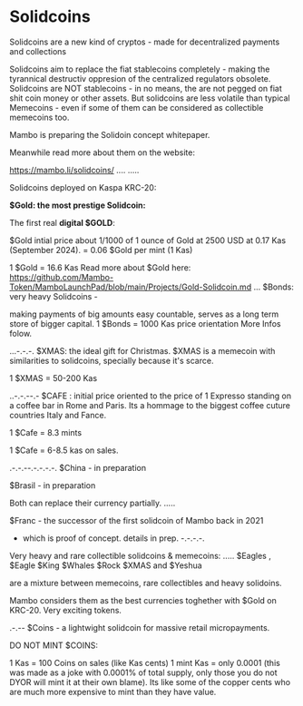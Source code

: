 # Solidcoins
Solidcoins are a new kind of cryptos - made for decentralized payments and collections

Solidcoins aim to replace the fiat stablecoins completely - making the tyrannical destructiv oppresion of the centralized regulators obsolete.
Solidcoins are NOT stablecoins - in no means, the are not pegged on fiat shit coin money or other assets.
But solidcoins are less volatile than typical Memecoins - even if some of them can be considered as collectible memecoins too.

Mambo is preparing the Solidoin concept whitepaper.

Meanwhile read more about them on the website:

https://mambo.li/solidcoins/
....
.....

Solidcoins deployed on Kaspa KRC-20:

**$Gold: the most prestige Solidcoin:**

The first real **digital $GOLD**:

$Gold intial price about 1/1000 of 1 ounce of Gold at 2500 USD at 0.17 Kas (September 2024).
= 0.06 $Gold per mint (1 Kas)

1 $Gold = 16.6 Kas
Read more about $Gold here:
https://github.com/Mambo-Token/MamboLaunchPad/blob/main/Projects/Gold-Solidcoin.md
...
$Bonds: very heavy Solidcoins - 

making payments of big amounts easy countable, serves as a long term store of bigger capital.
1 $Bonds = 1000 Kas price orientation
More Infos folow.

...-.-.-.
$XMAS: the ideal gift for Christmas. 
$XMAS is a memecoin with similarities to solidcoins, specially because it's scarce.

1 $XMAS = 50-200 Kas

..-.-.--.-
$CAFE : initial price oriented to the price of 1 Expresso standing on a coffee bar in Rome and Paris.
Its a hommage to the biggest coffee cuture countries Italy and Fance.

1 $Cafe = 8.3 mints

1 $Cafe = 6-8.5 kas on sales.

.-.-.--.-.-.-.-.
$China - in preparation

$Brasil - in preparation

Both can replace their currency partially.
.....

$Franc - the successor of the first solidcoin of Mambo back in 2021
- which is proof of concept.
details in prep.
-.-.-.-.
  
Very heavy and rare collectible solidcoins & memecoins:
.....
$Eagles , $Eagle $King $Whales $Rock $XMAS and $Yeshua 

are a mixture between memecoins, rare collectibles and heavy solidoins.


Mambo considers them as the best currencies toghether with $Gold on KRC-20.
Very exciting tokens.

.-.--
$Coins - a lightwight solidcoin for massive retail micropayments.

DO NOT MINT $COINS:

1 Kas = 100 Coins on sales (like Kas cents)
1 mint Kas = only 0.0001
(this was made as a joke with 0.0001% of total supply, only those you do not DYOR will mint it at their own blame).
Its like some of the copper cents who are much more expensive to mint than they have value.
